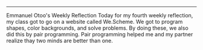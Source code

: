 ---

Emmanuel Otoo's Weekly Reflection 
Today for my fourth weekly reflection, my class got to go on a website called We.Scheme. We got to program shapes, color backgrounds, and solve problems. By doing these, we also did this by pair programming. Pair programming helped me and my partner realize thay two minds are better than one.
